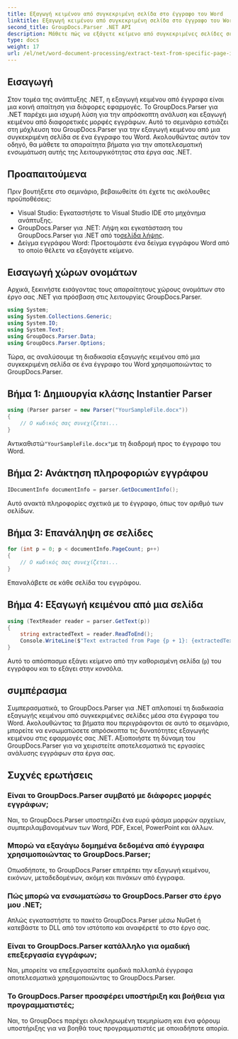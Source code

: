 ```yaml
---
title: Εξαγωγή κειμένου από συγκεκριμένη σελίδα στο έγγραφο του Word
linktitle: Εξαγωγή κειμένου από συγκεκριμένη σελίδα στο έγγραφο του Word
second_title: GroupDocs.Parser .NET API
description: Μάθετε πώς να εξάγετε κείμενο από συγκεκριμένες σελίδες σε έγγραφα του Word χρησιμοποιώντας το GroupDocs.Parser για .NET. Ενσωματώστε τις δυνατότητες εξαγωγής κειμένου στο .NET σας.
type: docs
weight: 17
url: /el/net/word-document-processing/extract-text-from-specific-page-in-word-document/
---
```

## Εισαγωγή
Στον τομέα της ανάπτυξης .NET, η εξαγωγή κειμένου από έγγραφα είναι μια κοινή απαίτηση για διάφορες εφαρμογές. Το GroupDocs.Parser για .NET παρέχει μια ισχυρή λύση για την απρόσκοπτη ανάλυση και εξαγωγή κειμένου από διαφορετικές μορφές εγγράφων. Αυτό το σεμινάριο εστιάζει στη μόχλευση του GroupDocs.Parser για την εξαγωγή κειμένου από μια συγκεκριμένη σελίδα σε ένα έγγραφο του Word. Ακολουθώντας αυτόν τον οδηγό, θα μάθετε τα απαραίτητα βήματα για την αποτελεσματική ενσωμάτωση αυτής της λειτουργικότητας στα έργα σας .NET.
## Προαπαιτούμενα
Πριν βουτήξετε στο σεμινάριο, βεβαιωθείτε ότι έχετε τις ακόλουθες προϋποθέσεις:
- Visual Studio: Εγκαταστήστε το Visual Studio IDE στο μηχάνημα ανάπτυξης.
-  GroupDocs.Parser για .NET: Λήψη και εγκατάσταση του GroupDocs.Parser για .NET από το[σελίδα λήψης](https://releases.groupdocs.com/parser/net/).
- Δείγμα εγγράφου Word: Προετοιμάστε ένα δείγμα εγγράφου Word από το οποίο θέλετε να εξαγάγετε κείμενο.

## Εισαγωγή χώρων ονομάτων
Αρχικά, ξεκινήστε εισάγοντας τους απαραίτητους χώρους ονομάτων στο έργο σας .NET για πρόσβαση στις λειτουργίες GroupDocs.Parser.
```csharp
using System;
using System.Collections.Generic;
using System.IO;
using System.Text;
using GroupDocs.Parser.Data;
using GroupDocs.Parser.Options;
```

Τώρα, ας αναλύσουμε τη διαδικασία εξαγωγής κειμένου από μια συγκεκριμένη σελίδα σε ένα έγγραφο του Word χρησιμοποιώντας το GroupDocs.Parser.
## Βήμα 1: Δημιουργία κλάσης Instantier Parser
```csharp
using (Parser parser = new Parser("YourSampleFile.docx"))
{
    // Ο κωδικός σας συνεχίζεται...
}
```
 Αντικαθιστώ`"YourSampleFile.docx"`με τη διαδρομή προς το έγγραφο του Word.
## Βήμα 2: Ανάκτηση πληροφοριών εγγράφου
```csharp
IDocumentInfo documentInfo = parser.GetDocumentInfo();
```
Αυτό ανακτά πληροφορίες σχετικά με το έγγραφο, όπως τον αριθμό των σελίδων.
## Βήμα 3: Επανάληψη σε σελίδες
```csharp
for (int p = 0; p < documentInfo.PageCount; p++)
{
    // Ο κωδικός σας συνεχίζεται...
}
```
Επαναλάβετε σε κάθε σελίδα του εγγράφου.
## Βήμα 4: Εξαγωγή κειμένου από μια σελίδα
```csharp
using (TextReader reader = parser.GetText(p))
{
    string extractedText = reader.ReadToEnd();
    Console.WriteLine($"Text extracted from Page {p + 1}: {extractedText}");
}
```
Αυτό το απόσπασμα εξάγει κείμενο από την καθορισμένη σελίδα (`p`) του εγγράφου και το εξάγει στην κονσόλα.

## συμπέρασμα
Συμπερασματικά, το GroupDocs.Parser για .NET απλοποιεί τη διαδικασία εξαγωγής κειμένου από συγκεκριμένες σελίδες μέσα στα έγγραφα του Word. Ακολουθώντας τα βήματα που περιγράφονται σε αυτό το σεμινάριο, μπορείτε να ενσωματώσετε απρόσκοπτα τις δυνατότητες εξαγωγής κειμένου στις εφαρμογές σας .NET. Αξιοποιήστε τη δύναμη του GroupDocs.Parser για να χειριστείτε αποτελεσματικά τις εργασίες ανάλυσης εγγράφων στα έργα σας.

## Συχνές ερωτήσεις
### Είναι το GroupDocs.Parser συμβατό με διάφορες μορφές εγγράφων;
Ναι, το GroupDocs.Parser υποστηρίζει ένα ευρύ φάσμα μορφών αρχείων, συμπεριλαμβανομένων των Word, PDF, Excel, PowerPoint και άλλων.
### Μπορώ να εξαγάγω δομημένα δεδομένα από έγγραφα χρησιμοποιώντας το GroupDocs.Parser;
Οπωσδήποτε, το GroupDocs.Parser επιτρέπει την εξαγωγή κειμένου, εικόνων, μεταδεδομένων, ακόμη και πινάκων από έγγραφα.
### Πώς μπορώ να ενσωματώσω το GroupDocs.Parser στο έργο μου .NET;
Απλώς εγκαταστήστε το πακέτο GroupDocs.Parser μέσω NuGet ή κατεβάστε το DLL από τον ιστότοπο και αναφέρετέ το στο έργο σας.
### Είναι το GroupDocs.Parser κατάλληλο για ομαδική επεξεργασία εγγράφων;
Ναι, μπορείτε να επεξεργαστείτε ομαδικά πολλαπλά έγγραφα αποτελεσματικά χρησιμοποιώντας το GroupDocs.Parser.
### Το GroupDocs.Parser προσφέρει υποστήριξη και βοήθεια για προγραμματιστές;
Ναι, το GroupDocs παρέχει ολοκληρωμένη τεκμηρίωση και ένα φόρουμ υποστήριξης για να βοηθά τους προγραμματιστές με οποιαδήποτε απορία.